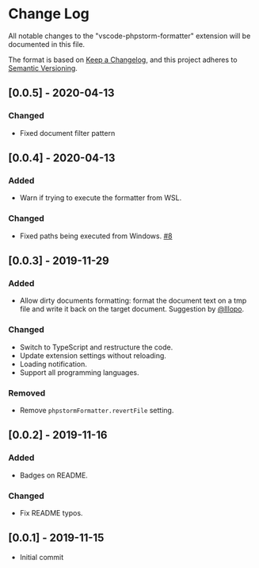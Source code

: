 # Change Log

All notable changes to the "vscode-phpstorm-formatter" extension will be documented in this file.

The format is based on [Keep a Changelog](https://keepachangelog.com/en/1.0.0/),
and this project adheres to [Semantic Versioning](https://semver.org/spec/v2.0.0.html).

<!-- ## [Unreleased] -->

## [0.0.5] - 2020-04-13
### Changed
- Fixed document filter pattern

## [0.0.4] - 2020-04-13
### Added
- Warn if trying to execute the formatter from WSL.

### Changed
- Fixed paths being executed from Windows. [#8](https://github.com/animus-coop/vscode-phpstorm-formatter/issues/8)

## [0.0.3] - 2019-11-29
### Added
- Allow dirty documents formatting: format the document text on a tmp file and write it back on the target document. Suggestion by [@lllopo](https://github.com/lllopo).

### Changed
- Switch to TypeScript and restructure the code.
- Update extension settings without reloading.
- Loading notification.
- Support all programming languages.

### Removed
- Remove `phpstormFormatter.revertFile` setting.

## [0.0.2] - 2019-11-16
### Added
- Badges on README.

### Changed
- Fix README typos.

## [0.0.1] - 2019-11-15
- Initial commit